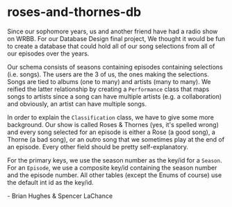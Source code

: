 # roses-and-thornes-db

Since our sophomore years, us and another friend have had a radio show on WRBB. For our Database Design final project, We thought it would be fun to create a database that could hold all of our song selections from all of our episodes over the years. 

Our schema consists of seasons containing episodes containing selections (i.e. songs). The users are the 3 of us, the ones making the selections. Songs are tied to albums (one to many) and artists (many to many). We reified the latter relationship by creating a `Performance` class that maps songs to artists since a song can have multiple artists (e.g. a collaboration) and obviously, an artist can have multiple songs.

In order to explain the `Classification` class, we have to give some more background. Our show is called Roses & Thornes (yes, it's spelled wrong) and every song selected for an episode is either a Rose (a good song), a Thorne (a bad song), or an outro song that we sometimes play at the end of an episode. Every other field should be pretty self-explanatory.

For the primary keys, we use the season number as the key/id for a `Season`. For an `Episode`, we use a composite key/id containing the season number and the episode number. All other tables (except the Enums of course) use the default int id as the key/id.

\- Brian Hughes & Spencer LaChance